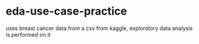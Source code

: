 # eda-use-case-practice
uses breast cancer data from a csv from kaggle, exploratory data analysis is performed on it
